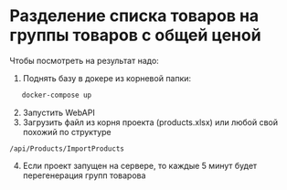 # Разделение списка товаров на группы товаров с общей ценой

Чтобы посмотреть на результат надо:
1) Поднять базу в докере из корневой папки:
```sh
   docker-compose up
```
2) Запустить WebAPI
3) Загрузить файл из корня проекта (products.xlsx) или любой свой похожий по структуре
```
/api/Products/ImportProducts
```
4) Если проект запущен на сервере, то каждые 5 минут будет перегенерация групп товарова 
